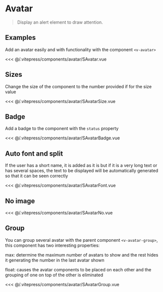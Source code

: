# Avatar

> Display an alert element to draw attention.

## Examples

Add an avatar easily and with functionality with the component `<v-avatar>`

<SContainer>
<SAvatar/>
</SContainer>

<<< @/.vitepress/components/avatar/SAvatar.vue

## Sizes

Change the size of the component to the number provided if for the size value 

<SContainer>
<SAvatarSize/>
</SContainer>

<<< @/.vitepress/components/avatar/SAvatarSize.vue

## Badge

Add a badge to the component with the `status` property 

<SContainer>
<SAvatarBadge/>
</SContainer>

<<< @/.vitepress/components/avatar/SAvatarBadge.vue

## Auto font and split

If the user has a short name, it is added as it is but if it is a very long text or has several spaces, the text to be displayed will be automatically generated so that it can be seen correctly

<SContainer>
<SAvatarFont/>
</SContainer>

<<< @/.vitepress/components/avatar/SAvatarFont.vue

## No image

<SContainer>
<SAvatarNo/>
</SContainer>

<<< @/.vitepress/components/avatar/SAvatarNo.vue

## Group

You can group several avatar with the parent component `<v-avatar-group>`, this component has two interesting properties:

max: determine the maximum number of avatars to show and the rest hides it generating the number in the last avatar shown

float: causes the avatar components to be placed on each other and the grouping of one on top of the other is eliminated

<SContainer>
<SAvatarGroup/>
</SContainer>

<<< @/.vitepress/components/avatar/SAvatarGroup.vue
